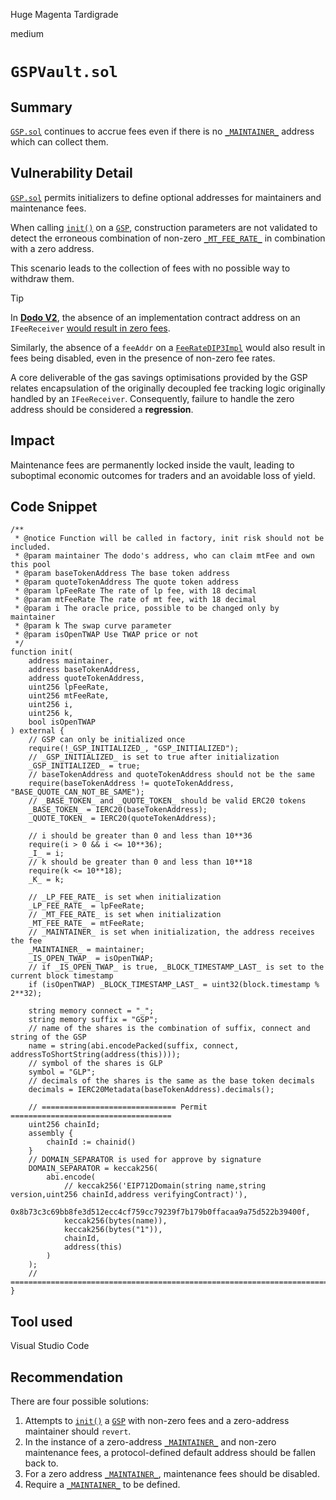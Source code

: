 Huge Magenta Tardigrade

medium

# `GSPVault.sol`

## Summary

[`GSP.sol`](https://github.com/sherlock-audit/2023-12-dodo-gsp/blob/af43d39f6a89e5084843e196fc0185abffe6304d/dodo-gassaving-pool/contracts/GasSavingPool/impl/GSP.sol) continues to accrue fees even if there is no [`_MAINTAINER_`](https://github.com/sherlock-audit/2023-12-dodo-gsp/blob/af43d39f6a89e5084843e196fc0185abffe6304d/dodo-gassaving-pool/contracts/GasSavingPool/impl/GSPStorage.sol#L28) address which can collect them.

## Vulnerability Detail

[`GSP.sol`](https://github.com/sherlock-audit/2023-12-dodo-gsp/blob/af43d39f6a89e5084843e196fc0185abffe6304d/dodo-gassaving-pool/contracts/GasSavingPool/impl/GSP.sol) permits initializers to define optional addresses for maintainers and maintenance fees.

When calling [`init()`](https://github.com/sherlock-audit/2023-12-dodo-gsp/blob/af43d39f6a89e5084843e196fc0185abffe6304d/dodo-gassaving-pool/contracts/GasSavingPool/impl/GSP.sol#L34) on a [`GSP`](https://github.com/sherlock-audit/2023-12-dodo-gsp/blob/af43d39f6a89e5084843e196fc0185abffe6304d/dodo-gassaving-pool/contracts/GasSavingPool/impl/GSP.sol), construction parameters are not validated to detect the erroneous combination of non-zero [`_MT_FEE_RATE_`](https://github.com/sherlock-audit/2023-12-dodo-gsp/blob/af43d39f6a89e5084843e196fc0185abffe6304d/dodo-gassaving-pool/contracts/GasSavingPool/impl/GSP.sol#L64C9-L64C22) in combination with a zero address.

This scenario leads to the collection of fees with no possible way to withdraw them.

> [!TIP]
> In [**Dodo V2**](https://github.com/DODOEX/contractV2/), the absence of an implementation contract address on an `IFeeReceiver` [would result in zero fees](https://github.com/DODOEX/contractV2/blob/14efeca42bcddfe8d7ac2879c56a60f2b43c392f/contracts/lib/FeeRateModel.sol#L29).
>
> Similarly, the absence of a `feeAddr` on a [`FeeRateDIP3Impl`](https://etherscan.io/address/0x2c32DFC4df92DF02AE9d9ad0750A3F209ddCA61A#code) would also result in fees being disabled, even in the presence of non-zero fee rates.
>
> A core deliverable of the gas savings optimisations provided by the GSP relates encapsulation of the originally decoupled fee tracking logic originally handled by an `IFeeReceiver`. Consequently, failure to handle the zero address should be considered a **regression**.

## Impact

Maintenance fees are permanently locked inside the vault, leading to suboptimal economic outcomes for traders and an avoidable loss of yield.

## Code Snippet

```solidity
/**
 * @notice Function will be called in factory, init risk should not be included.
 * @param maintainer The dodo's address, who can claim mtFee and own this pool
 * @param baseTokenAddress The base token address
 * @param quoteTokenAddress The quote token address
 * @param lpFeeRate The rate of lp fee, with 18 decimal
 * @param mtFeeRate The rate of mt fee, with 18 decimal
 * @param i The oracle price, possible to be changed only by maintainer
 * @param k The swap curve parameter
 * @param isOpenTWAP Use TWAP price or not
 */
function init(
    address maintainer,
    address baseTokenAddress,
    address quoteTokenAddress,
    uint256 lpFeeRate,
    uint256 mtFeeRate,
    uint256 i,
    uint256 k,
    bool isOpenTWAP
) external {
    // GSP can only be initialized once
    require(!_GSP_INITIALIZED_, "GSP_INITIALIZED");
    // _GSP_INITIALIZED_ is set to true after initialization
    _GSP_INITIALIZED_ = true;
    // baseTokenAddress and quoteTokenAddress should not be the same
    require(baseTokenAddress != quoteTokenAddress, "BASE_QUOTE_CAN_NOT_BE_SAME");
    // _BASE_TOKEN_ and _QUOTE_TOKEN_ should be valid ERC20 tokens
    _BASE_TOKEN_ = IERC20(baseTokenAddress);
    _QUOTE_TOKEN_ = IERC20(quoteTokenAddress);

    // i should be greater than 0 and less than 10**36
    require(i > 0 && i <= 10**36);
    _I_ = i;
    // k should be greater than 0 and less than 10**18
    require(k <= 10**18);
    _K_ = k;

    // _LP_FEE_RATE_ is set when initialization
    _LP_FEE_RATE_ = lpFeeRate;
    // _MT_FEE_RATE_ is set when initialization
    _MT_FEE_RATE_ = mtFeeRate;
    // _MAINTAINER_ is set when initialization, the address receives the fee
    _MAINTAINER_ = maintainer;
    _IS_OPEN_TWAP_ = isOpenTWAP;
    // if _IS_OPEN_TWAP_ is true, _BLOCK_TIMESTAMP_LAST_ is set to the current block timestamp
    if (isOpenTWAP) _BLOCK_TIMESTAMP_LAST_ = uint32(block.timestamp % 2**32);

    string memory connect = "_";
    string memory suffix = "GSP";
    // name of the shares is the combination of suffix, connect and string of the GSP
    name = string(abi.encodePacked(suffix, connect, addressToShortString(address(this))));
    // symbol of the shares is GLP
    symbol = "GLP";
    // decimals of the shares is the same as the base token decimals
    decimals = IERC20Metadata(baseTokenAddress).decimals();

    // ============================== Permit ====================================
    uint256 chainId;
    assembly {
        chainId := chainid()
    }
    // DOMAIN_SEPARATOR is used for approve by signature
    DOMAIN_SEPARATOR = keccak256(
        abi.encode(
            // keccak256('EIP712Domain(string name,string version,uint256 chainId,address verifyingContract)'),
            0x8b73c3c69bb8fe3d512ecc4cf759cc79239f7b179b0ffacaa9a75d522b39400f,
            keccak256(bytes(name)),
            keccak256(bytes("1")),
            chainId,
            address(this)
        )
    );
    // ==========================================================================
}
```

## Tool used

Visual Studio Code

## Recommendation

There are four possible solutions:

1. Attempts to [`init()`](https://github.com/sherlock-audit/2023-12-dodo-gsp/blob/af43d39f6a89e5084843e196fc0185abffe6304d/dodo-gassaving-pool/contracts/GasSavingPool/impl/GSP.sol#L34) a [`GSP`](https://github.com/sherlock-audit/2023-12-dodo-gsp/blob/af43d39f6a89e5084843e196fc0185abffe6304d/dodo-gassaving-pool/contracts/GasSavingPool/impl/GSP.sol) with non-zero fees and a zero-address maintainer should `revert`.
2. In the instance of a zero-address [`_MAINTAINER_`](https://github.com/sherlock-audit/2023-12-dodo-gsp/blob/af43d39f6a89e5084843e196fc0185abffe6304d/dodo-gassaving-pool/contracts/GasSavingPool/impl/GSPStorage.sol#L28) and non-zero maintenance fees, a protocol-defined default address should be fallen back to.
3. For a zero address [`_MAINTAINER_`](https://github.com/sherlock-audit/2023-12-dodo-gsp/blob/af43d39f6a89e5084843e196fc0185abffe6304d/dodo-gassaving-pool/contracts/GasSavingPool/impl/GSPStorage.sol#L28), maintenance fees should be disabled.
4. Require a [`_MAINTAINER_`](https://github.com/sherlock-audit/2023-12-dodo-gsp/blob/af43d39f6a89e5084843e196fc0185abffe6304d/dodo-gassaving-pool/contracts/GasSavingPool/impl/GSPStorage.sol#L28) to be defined.